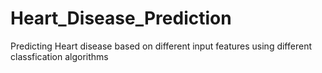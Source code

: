 # Heart_Disease_Prediction
Predicting Heart disease based on different input features using different classfication algorithms

